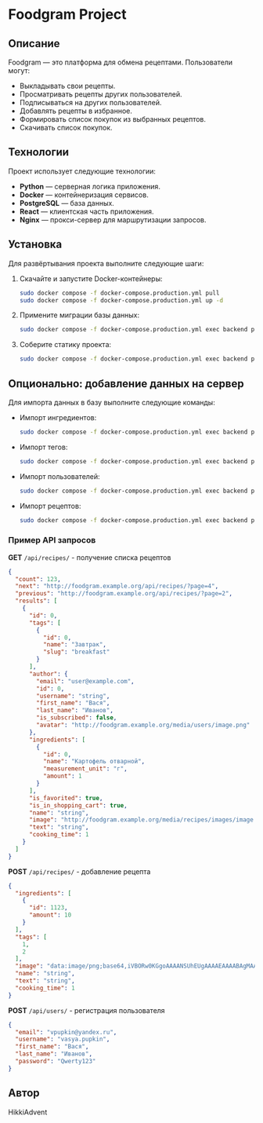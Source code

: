 # Foodgram Project

## Описание

Foodgram — это платформа для обмена рецептами. Пользователи могут:

- Выкладывать свои рецепты.
- Просматривать рецепты других пользователей.
- Подписываться на других пользователей.
- Добавлять рецепты в избранное.
- Формировать список покупок из выбранных рецептов.
- Скачивать список покупок.

## Технологии

Проект использует следующие технологии:

- **Python** — серверная логика приложения.
- **Docker** — контейнеризация сервисов.
- **PostgreSQL** — база данных.
- **React** — клиентская часть приложения.
- **Nginx** — прокси-сервер для маршрутизации запросов.

## Установка

Для развёртывания проекта выполните следующие шаги:

1. Скачайте и запустите Docker-контейнеры:

   ```bash
   sudo docker compose -f docker-compose.production.yml pull
   sudo docker compose -f docker-compose.production.yml up -d
   ```

2. Примените миграции базы данных:

   ```bash
   sudo docker compose -f docker-compose.production.yml exec backend python manage.py migrate
   ```

3. Соберите статику проекта:

   ```bash
   sudo docker compose -f docker-compose.production.yml exec backend python manage.py collectstatic --noinput
   ```

## Опционально: добавление данных на сервер

Для импорта данных в базу выполните следующие команды:

- Импорт ингредиентов:

  ```bash
  sudo docker compose -f docker-compose.production.yml exec backend python manage.py import_csv_db
  ```

- Импорт тегов:

  ```bash
  sudo docker compose -f docker-compose.production.yml exec backend python manage.py import_tags_csv_db
  ```

- Импорт пользователей:

  ```bash
  sudo docker compose -f docker-compose.production.yml exec backend python manage.py import_users_csv
  ```

- Импорт рецептов:

  ```bash
  sudo docker compose -f docker-compose.production.yml exec backend python manage.py import_recipes_csv
  ```

### Пример API запросов

**GET** `/api/recipes/` - получение списка рецептов

```json
{
  "count": 123,
  "next": "http://foodgram.example.org/api/recipes/?page=4",
  "previous": "http://foodgram.example.org/api/recipes/?page=2",
  "results": [
    {
      "id": 0,
      "tags": [
        {
          "id": 0,
          "name": "Завтрак",
          "slug": "breakfast"
        }
      ],
      "author": {
        "email": "user@example.com",
        "id": 0,
        "username": "string",
        "first_name": "Вася",
        "last_name": "Иванов",
        "is_subscribed": false,
        "avatar": "http://foodgram.example.org/media/users/image.png"
      },
      "ingredients": [
        {
          "id": 0,
          "name": "Картофель отварной",
          "measurement_unit": "г",
          "amount": 1
        }
      ],
      "is_favorited": true,
      "is_in_shopping_cart": true,
      "name": "string",
      "image": "http://foodgram.example.org/media/recipes/images/image.png",
      "text": "string",
      "cooking_time": 1
    }
  ]
}
```

**POST** `/api/recipes/` - добавление рецепта

```json
{
  "ingredients": [
    {
      "id": 1123,
      "amount": 10
    }
  ],
  "tags": [
    1,
    2
  ],
  "image": "data:image/png;base64,iVBORw0KGgoAAAANSUhEUgAAAAEAAAABAgMAAABieywaAAAACVBMVEUAAAD///9fX1/S0ecCAAAACXBIWXMAAA7EAAAOxAGVKw4bAAAACklEQVQImWNoAAAAggCByxOyYQAAAABJRU5ErkJggg==",
  "name": "string",
  "text": "string",
  "cooking_time": 1
}
```

**POST** `/api/users/` - регистрация пользователя

```json
{
  "email": "vpupkin@yandex.ru",
  "username": "vasya.pupkin",
  "first_name": "Вася",
  "last_name": "Иванов",
  "password": "Qwerty123"
}
```

## Автор

HikkiAdvent

